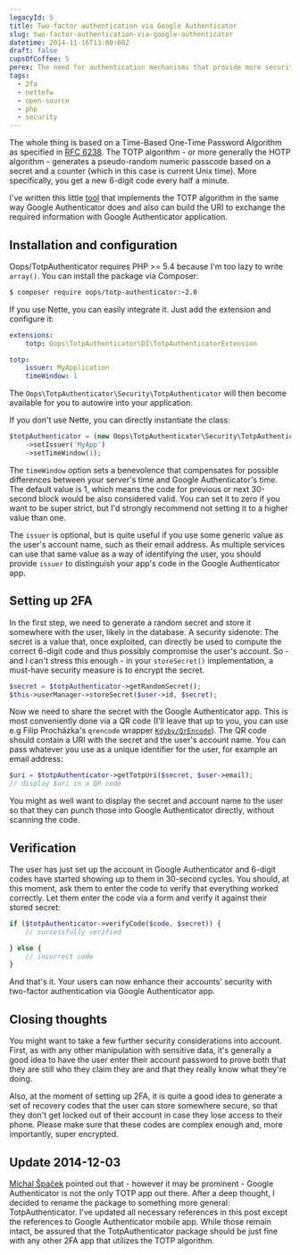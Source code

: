 ```yaml
---
legacyId: 5
title: Two-factor authentication via Google Authenticator
slug: two-factor-authentication-via-google-authenticator
datetime: 2014-11-16T13:00:00Z
draft: false
cupsOfCoffee: 5
perex: The need for authentication mechanisms that provide more security has been rising during the recent years. Google has ventured into this field with their Authenticator application which is now used not only by Google itself, but also other big players like Github or Dropbox. And you know what? It's not really that difficult to join this elite group. I'm going to show you how.
tags:
  - 2fa
  - nettefw
  - open-source
  - php
  - security
---
```

The whole thing is based on a Time-Based One-Time Password Algorithm as specified in [RFC 6238](https://tools.ietf.org/html/rfc6238).
The TOTP algorithm - or more generally the HOTP algorithm - generates a pseudo-random numeric passcode based on a secret
and a counter (which in this case is current Unix time). More specifically, you get a new 6-digit code every half a minute.

I've written this little [tool](https://github.com/o2ps/TotpAuthenticator) that implements the TOTP algorithm in the
same way Google Authenticator does and also can build the URI to exchange the required information with Google Authenticator
application.


## Installation and configuration

Oops/TotpAuthenticator requires PHP >= 5.4 because I'm too lazy to write `array()`. You can install the package via Composer:

```sh
$ composer require oops/totp-authenticator:~2.0
```

If you use Nette, you can easily integrate it. Just add the extension and configure it:

```yaml
extensions:
    totp: Oops\TotpAuthenticator\DI\TotpAuthenticatorExtension

totp:
    issuer: MyApplication
    timeWindow: 1
```

The `Oops\TotpAuthenticator\Security\TotpAuthenticator` will then become available for you to autowire into your
application.

If you don't use Nette, you can directly instantiate the class:

```php
$totpAuthenticator = (new Oops\TotpAuthenticator\Security\TotpAuthenticator)
    ->setIssuer('MyApp')
    ->setTimeWindow(1);
```

The `timeWindow` option sets a benevolence that compensates for possible differences between your server's time and
Google Authenticator's time. The default value is 1, which means the code for previous or next 30-second block would
be also considered valid. You can set it to zero if you want to be super strict, but I'd strongly recommend not setting
it to a higher value than one.

The `issuer` is optional, but is quite useful if you use some generic value as the user's account name, such as their
email address. As multiple services can use that same value as a way of identifying the user, you should provide `issuer`
to distinguish your app's code in the Google Authenticator app.


## Setting up 2FA

In the first step, we need to generate a random secret and store it somewhere with the user, likely in the database.
A security sidenote: The secret is a value that, once exploited, can directly be used to compute the correct 6-digit
code and thus possibly compromise the user's account. So - and I can't stress this enough - in your `storeSecret()`
implementation, a must-have security measure is to encrypt the secret.

```php
$secret = $totpAuthenticator->getRandomSecret();
$this->userManager->storeSecret($user->id, $secret);
```

Now we need to share the secret with the Google Authenticator app. This is most conveniently done via a QR code
(I'll leave that up to you, you can use e.g Filip Procházka's `qrencode` wrapper [`Kdyby/QrEncode`](https://github.com/Kdyby/QrEncode)).
The QR code should contain a URI with the secret and the user's account name. You can pass whatever you use as a unique
identifier for the user, for example an email address:

```php
$uri = $totpAuthenticator->getTotpUri($secret, $user->email);
// display $uri in a QR code
```

You might as well want to display the secret and account name to the user so that they can punch those into Google
Authenticator directly, without scanning the code.


## Verification

The user has just set up the account in Google Authenticator and 6-digit codes have started showing up to them in
30-second cycles. You should, at this moment, ask them to enter the code to verify that everything worked correctly.
Let them enter the code via a form and verify it against their stored secret:

```php
if ($totpAuthenticator->verifyCode($code, $secret)) {
	// successfully verified

} else {
	// incorrect code
}
```

And that's it. Your users can now enhance their accounts' security with two-factor authentication via Google
Authenticator app.


## Closing thoughts

You might want to take a few further security considerations into account. First, as with any other manipulation with
sensitive data, it's generally a good idea to have the user enter their account password to prove both that they are
still who they claim they are and that they really know what they're doing.

Also, at the moment of setting up 2FA, it is quite a good idea to generate a set of recovery codes that the user can
store somewhere secure, so that they don't get locked out of their account in case they lose access to their phone.
Please make sure that these codes are complex enough and, more importantly, super encrypted.


## Update 2014-12-03

[Michal Špaček](https://www.michalspacek.cz/) pointed out that - however it may be prominent - Google Authenticator
is not the only TOTP app out there. After a deep thought, I decided to rename the package to something more general:
TotpAuthenticator. I've updated all necessary references in this post except the references to Google Authenticator
mobile app. While those remain intact, be assured that the TotpAuthenticator package should be just fine with any
other 2FA app that utilizes the TOTP algorithm.
